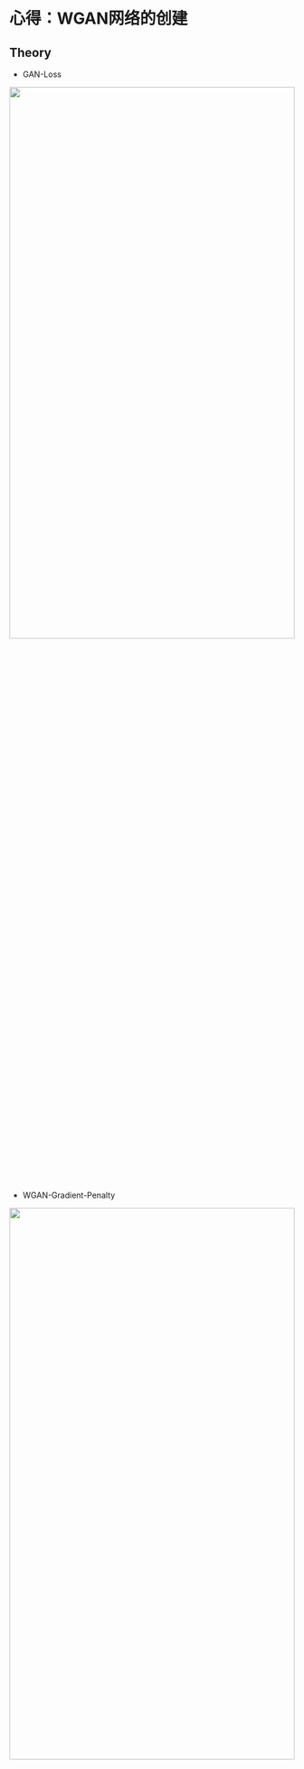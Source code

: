 # 心得：**WGAN网络的创建**

## Theory
* GAN-Loss
<img src="https://github.com/xiaoxiaokaiyan/New_Tensorflow_AE_VAE_FashionMnist_GAN_WGAN_Anime/blob/master/theory/GAN%20loss.PNG" width = 100% height =50% div align=left />

* WGAN-Gradient-Penalty
<img src="https://github.com/xiaoxiaokaiyan/New_Tensorflow_AE_VAE_FashionMnist_GAN_WGAN_Anime/blob/master/theory/WGAN-Gradient%20Penalty.PNG" width = 100% height =50% div align=left />

&nbsp;
<br/>


## Dependencies:
* &gt; GeForce GTX 1660TI
* Windows10
* python==3.6.12
* torch==1.0.0
* GPU环境安装包，下载地址：https://pan.baidu.com/s/14Oisbo9cZpP7INQ6T-3vwA 提取码：z4pl （网上找的）
```
  Anaconda3-5.2.0-Windows-x86_64.exe
  cuda_10.0.130_411.31_win10.exe
  cudnn-10.0-windows10-x64-v7.4.2.24.zip
  h5py-2.8.0rc1-cp36-cp36m-win_amd64.whl
  numpy-1.16.4-cp36-cp36m-win_amd64.whl
  tensorflow_gpu-1.13.1-cp36-cp36m-win_amd64.whl
  torch-1.1.0-cp36-cp36m-win_amd64.whl
  torchvision-0.3.0-cp36-cp36m-win_amd64.whl
```
<br/>


## Visualization Results
* CelebA数据集生成结果（3个多小时，20epoch）
<img src="https://github.com/xiaoxiaokaiyan/New_Pytorch_WGAN_Celeba_Oxford102flowers_Anime/blob/main/result2_fake_images-norm-20.png" width = 50% height =50%  div align=center />

* Anime数据集生成结果（2个多小时，54epoch）
<img src="https://github.com/xiaoxiaokaiyan/New_Pytorch_WGAN_Celeba_Oxford102flowers_Anime/blob/main/result3_fake_images-norm-54.png" width = 50% height =50%  div align=center />

* Oxford_102_flowers数据集生成结果（4个多小时，694epoch）
<img src="https://github.com/xiaoxiaokaiyan/New_Pytorch_WGAN_Celeba_Oxford102flowers_Anime/blob/main/result1_fake_images-norm-694.png" width = 50% height =50% div align=center />
&nbsp;
<br/>


## Public Datasets:
* CelebFaces Attributes Dataset（CelebA）是一个香港中文大学的大型人脸属性数据集，拥有超过200K名人图像，每个图像都有40个属性注释。此数据集中的图像覆盖了大的姿势变化和背景杂乱。CelebA具有大量的多样性，大量的数量和丰富的注释，包括:10,177个身份，202,599个脸部图像，5个地标位置，每个图像40个二进制属性注释。该数据集可用作以下计算机视觉任务的训练和测试集：面部属性识别，面部检测和地标（或面部部分）定位。
  * dataset link:[http://mmlab.ie.cuhk.edu.hk/projects/CelebA.html](http://mmlab.ie.cuhk.edu.hk/projects/CelebA.html)
* the Anime dataset should be prepared by yourself in ./data/faces/*.jpg,63565个彩色图片。
  * dataset link: [https://www.kaggle.com/splcher/animefacedataset](https://www.kaggle.com/splcher/animefacedataset)
* Oxford_102_flowers 是牛津大学在2009发布的图像数据集。包含102种英国常见花类，每个类别包含 40-258张图像。
<br/>

## Experience：
### （1）代码问题
```
      先运行data_processing.py，将文件夹下的图片变为统一像素，再通过wgan.py，通过dataset = datasets.ImageFolder('./', transform=trans)加载数据。
``` 
``` 
      dataset=torchvision.datasets.ImageFolder(
                       root, transform=None, --------------------------会加载root目录底下文件夹中的全部图片，且transform可自己定义
                       target_transform=None, 
                       loader=<function default_loader>, 
                       is_valid_file=None)
                       
      root：图片存储的根目录，即各类别文件夹所在目录的上一级目录。
      transform：对图片进行预处理的操作（函数），原始图片作为输入，返回一个转换后的图片。
      target_transform：对图片类别进行预处理的操作，输入为 target，输出对其的转换。如果不传该参数，即对 target 不做任何转换，返回的顺序索引 0,1, 2…
      loader：表示数据集加载方式，通常默认加载方式即可。
      is_valid_file：获取图像文件的路径并检查该文件是否为有效文件的函数(用于检查损坏文件)
          如：
                trans = transforms.Compose([
                                              transforms.Resize(64),
                                              transforms.ToTensor(),
                                              transforms.Normalize((0.5, 0.5, 0.5), (0.5, 0.5, 0.5))
                                          ])
                dataset = datasets.ImageFolder('./', transform=trans) 
```   

### （2）关于VAE和GAN的区别
  * 1.VAE和GAN都是目前来看效果比较好的生成模型，本质区别我觉得这是两种不同的角度，VAE希望通过一种显式(explicit)的方法找到一个概率密度，并通过最小化对数似函数的下限来得到最优解；
GAN则是对抗的方式来寻找一种平衡，不需要认为给定一个显式的概率密度函数。（李飞飞）
  * 2.简单来说，GAN和VAE都属于深度生成模型（deep generative models，DGM）而且属于implicit DGM。他们都能够从具有简单分布的随机噪声中生成具有复杂分布的数据（逼近真实数据分布），而两者的本质区别是从不同的视角来看待数据生成的过程，从而构建了不同的loss function作为衡量生成数据好坏的metric度量。
  * 3.要求得一个生成模型使其生成数据的分布 能够最小化与真实数据分布之间的某种分布差异度量，例如KL散度、JS散度、Wasserstein距离等。采用不同的差异度量会导出不同的loss function，比如KL散度会导出极大似然估计，JS散度会产生最原始GAN里的判别器，Wasserstein距离通过dual form会引入critic。而不同的深度生成模型，具体到GAN、VAE还是flow model，最本质的区别就是从不同的视角来看待数据生成的过程，从而采用不同的数据分布模型来表达。 [https://www.zhihu.com/question/317623081](https://www.zhihu.com/question/317623081)
  * 4.描述的是分布之间的距离而不是样本的距离。[https://blog.csdn.net/Mark_2018/article/details/105400648](https://blog.csdn.net/Mark_2018/article/details/105400648)


### （3）WGAN的核心代码

```
    def gradient_penalty(discriminator, batch_x, fake_image):

        batchsz = batch_x.shape[0]

        # [b, h, w, c]
        t = tf.random.uniform([batchsz, 1, 1, 1])
        # [b, 1, 1, 1] => [b, h, w, c]
        t = tf.broadcast_to(t, batch_x.shape)

        interplate = t * batch_x + (1 - t) * fake_image                             #gp部分公式

        with tf.GradientTape() as tape:
            tape.watch([interplate])                                                #gp部分公式
            d_interplote_logits = discriminator(interplate)
        grads = tape.gradient(d_interplote_logits, interplate)

        # grads:[b, h, w, c] => [b, -1]
        grads = tf.reshape(grads, [grads.shape[0], -1])                             #gp部分公式
        gp = tf.norm(grads, axis=1) #[b]
        gp = tf.reduce_mean( (gp-1)**2 )

        return gp
    
    def d_loss_fn(generator, discriminator, batch_z, batch_x, is_training):
        # 1. treat real image as real
        # 2. treat generated image as fake
        fake_image = generator(batch_z, is_training)
        d_fake_logits = discriminator(fake_image, is_training)
        d_real_logits = discriminator(batch_x, is_training)

        d_loss_real = celoss_ones(d_real_logits)
        d_loss_fake = celoss_zeros(d_fake_logits)
        gp = gradient_penalty(discriminator, batch_x, fake_image)                #wgan较gan的不同之处，gp

        loss = d_loss_fake + d_loss_real + 1. * gp              ---------------------------------WGAN loss

        return loss, gp

```
<br/>


## References:
* [WGAN-GP训练流程](https://mathpretty.com/11133.html),[https://github.com/wmn7/ML_Practice/tree/master/2019_09_09](https://github.com/wmn7/ML_Practice/tree/master/2019_09_09)
* [深度学习与TensorFlow 2入门实战（完整版）](https://www.bilibili.com/video/BV1HV411q7xD?from=search&seid=14089320887830328110)---龙曲良
* [https://towardsdatascience.com/understanding-variational-autoencoders-vaes-f70510919f73](https://towardsdatascience.com/understanding-variational-autoencoders-vaes-f70510919f73) ---[Joseph Rocca](https://medium.com/@joseph.rocca)
* [https://zhuanlan.zhihu.com/p/24767059](https://zhuanlan.zhihu.com/p/24767059)
* [https://github.com/hindupuravinash/the-gan-zoo](https://github.com/hindupuravinash/the-gan-zoo)
* [https://reiinakano.github.io/gan-playground/在线构建GAN](https://reiinakano.github.io/gan-playground/)
